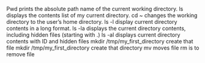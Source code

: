 Pwd prints the absolute path name of the current working directory.
ls displays the contents list of my current directory.
cd ~ changes the working directory to the user’s home directory.
ls -l display current directory contents in a long format.
ls -la displays the current directory contents, including hidden files (starting with .)
ls -al displays current directory contents with ID and hidden files
mkdir /tmp/my_first_directory create that file
mkdir /tmp/my_first_directory create that directory
mv moves file
rm is to remove file
